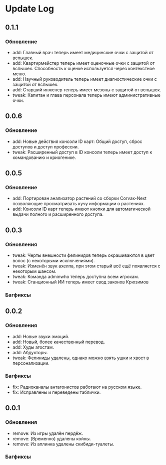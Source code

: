 # Update Log

## 0.1.1
### Обновление
- add: Главный врач теперь имеет медицинские очки с защитой от вспышек.
- add: Квартирмейстер теперь имеет оценочные очки с защитой от вспышек. Способность к оценке используется через контекстное меню.
- add: Научный руководитель теперь имеет диагностические очки с защитой от вспышек.
- add: Старший инженер теперь имеет мезоны с защитой от вспышек.
- tweak: Капитан и глава персонала теперь имеют административные очки.

## 0.0.6
### Обновление
- add: Новые действия консоли ID карт: Общий доступ, сброс доступов и доступ профессии.
- tweak: Расширенный доступ в ID консоли теперь имеет доступ к командованию и криогенике.

## 0.0.5

### Обновление

- add: Портирован анализатор растений со сборки Corvax-Next позволяющие просматривать кучу информации о растениях.
- add: Консоли ID карт теперь имеют кнопки для автоматической выдачи полного и расширенного доступа.

## 0.0.3

### Обновления

- tweak: Черты внешности фелинидов теперь окрашиваются в цвет волос (с некоторыми исключениями).
- tweak: Изменён звук ахелпа, при этом старый всё ещё появляется с некоторым шансом.
- tweak: Команда adminwho теперь доступна всем игрокам.
- tweak: Станционный ИИ теперь имеет свод законов Крюзимов

### Багфиксы

## 0.0.2

### Обновления

- add: Новые звуки эмоций.
- add: Новый, более качественный перевод.
- add: Худы агостам.
- add: Абдукторы.
- tweak: Фелиниды удалены, однако можно взять ушки и хвост в персонализации.

### Багфиксы

- fix: Радиоканалы антагонистов работают на русском языке.
- fix: Исправлены и переведены таблички.

## 0.0.1

### Обновления

- remove: Из игры удалён пердёж.
- remove: (Временно) удалены койны.
- remove: Из аплинка удалены скибиди-туалеты.

### Багфиксы
